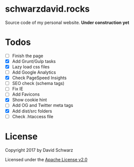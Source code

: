 # schwarzdavid.rocks

Source code  of my personal website. **Under construction yet**

# Todos

- [ ] Finish the page
- [x] Add Grunt/Gulp tasks
- [x] Lazy load css files
- [ ] Add Google Analytics
- [x] Check PageSpeed Insights
- [ ] SEO check (schema tags)
- [ ] Fix IE
- [ ] Add Favicons
- [x] Show cookie hint
- [ ] Add OG and Twitter meta tags
- [x] Add dist/src folders
- [ ] Check .htaccess file

# License

Copyright 2017 by David  Schwarz

Licensed under the [Apache License v2.0](LICENSE)